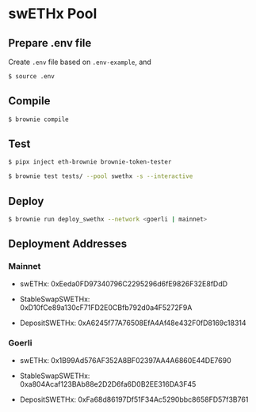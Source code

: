 # swETHx Pool

## Prepare .env file

Create `.env` file based on `.env-example`, and 

```sh
$ source .env
```

## Compile

```sh
$ brownie compile
```

## Test

```sh
$ pipx inject eth-brownie brownie-token-tester

$ brownie test tests/ --pool swethx -s --interactive
```

## Deploy

```sh
$ brownie run deploy_swethx --network <goerli | mainnet>
```

## Deployment Addresses

### Mainnet

- swETHx: 0xEeda0FD97340796C2295296d6fE9826F32E8fDdD

- StableSwapSWETHx: 0xD10fCe89a130cF71FD2E0CBfb792d0a4F5272F9A

- DepositSWETHx: 0xA6245f77A76508EfA4Af48e432F0fD8169c18314


### Goerli

- swETHx: 0x1B99Ad576AF352A8BF02397AA4A6860E44DE7690

- StableSwapSWETHx: 0xa804Acaf123BAb88e2D2D6fa6D0B2EE316DA3F45

- DepositSWETHx: 0xFa68d86197Df51F34Ac5290bbc8658FD57f3B761